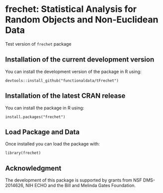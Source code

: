 frechet: Statistical Analysis for Random Objects and Non-Euclidean Data
====

Test version of `frechet` package

## Installation of the current development version
You can install the development version of the package in R using:
```
devtools::install_github("functionaldata/tFrechet")
```

## Installation of the latest CRAN release
You can install the package in R using:
```
install.packages("frechet")
```

## Load Package and Data
Once installed you can load the package with:
```
library(frechet)
```

## Acknowledgment
The development of this package is supported by grants from NSF DMS-2014626, NIH ECHO and the Bill and Melinda Gates Foundation. 
